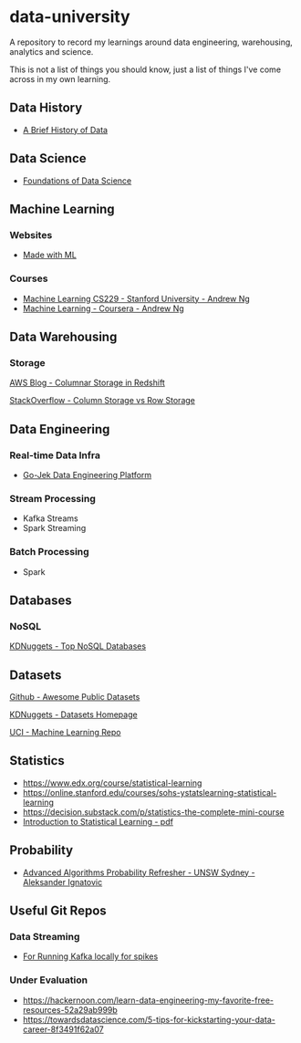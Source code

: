 # data-university
A repository to record my learnings around data engineering, warehousing, analytics and science.

This is not a list of things you should know, just a list of things I've come across in my own learning.

## Data History
* [A Brief History of Data](https://www.weforum.org/agenda/2015/02/a-brief-history-of-big-data-everyone-should-read/)

## Data Science
* [Foundations of Data Science](https://www.cs.cornell.edu/jeh/book.pdf)

## Machine Learning
### Websites
* [Made with ML](https://madewithml.com/)


### Courses
* [Machine Learning CS229 - Stanford University - Andrew Ng](https://see.stanford.edu/Course/CS229)
* [Machine Learning - Coursera - Andrew Ng](https://www.coursera.org/learn/machine-learning/home/welcome)

## Data Warehousing
### Storage
[AWS Blog - Columnar Storage in Redshift](https://docs.aws.amazon.com/redshift/latest/dg/c_columnar_storage_disk_mem_mgmnt.html)

[StackOverflow - Column Storage vs Row Storage](https://stackoverflow.com/questions/13010225/why-many-refer-to-cassandra-as-a-column-oriented-database)


## Data Engineering

### Real-time Data Infra
* [Go-Jek Data Engineering Platform](https://blog.gojekengineering.com/data-infrastructure-at-go-jek-cd4dc8cbd929)

### Stream Processing 
* Kafka Streams
* Spark Streaming



### Batch Processing
* Spark


## Databases 

### NoSQL
[KDNuggets - Top NoSQL Databases](https://www.kdnuggets.com/2016/06/top-nosql-database-engines.html)

## Datasets

[Github - Awesome Public Datasets](https://github.com/awesomedata/awesome-public-datasets)

[KDNuggets - Datasets Homepage](https://www.kdnuggets.com/datasets/index.html)

[UCI - Machine Learning Repo](https://archive.ics.uci.edu/ml/index.php)

## Statistics
* https://www.edx.org/course/statistical-learning
* https://online.stanford.edu/courses/sohs-ystatslearning-statistical-learning
* https://decision.substack.com/p/statistics-the-complete-mini-course
* [Introduction to Statistical Learning - pdf](https://faculty.marshall.usc.edu/gareth-james/ISL/ISLR%20Seventh%20Printing.pdf)

## Probability
* [Advanced Algorithms Probability Refresher - UNSW Sydney - Aleksander Ignatovic](http://www.cse.unsw.edu.au/%7Ecs4121/lectures_2019/prob.pdf)


## Useful Git Repos
### Data Streaming
* [For Running Kafka locally for spikes](https://github.com/confluentinc/cp-docker-images)

### Under Evaluation
* https://hackernoon.com/learn-data-engineering-my-favorite-free-resources-52a29ab999b
* https://towardsdatascience.com/5-tips-for-kickstarting-your-data-career-8f3491f62a07



